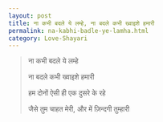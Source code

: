 ```yaml
---
layout: post
title: ना कभी बदले ये लम्हे, ना बदले कभी ख्वाइशे हमारी
permalink: na-kabhi-badle-ye-lamha.html
category: Love-Shayari
---
```

> ना कभी बदले ये लम्हे 
> 
> ना बदले कभी ख्वाइशे हमारी
>  
> हम दोनों ऐसी ही एक दुसरे के रहे
>  
> जैसे तुम चाहत मेरी, और में ज़िन्दगी तुम्हारी 